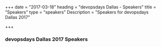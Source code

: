 +++
date = "2017-03-18"
heading = "devopsdays Dallas - Speakers"
title = "Speakers"
type = "speakers"
Description = "Speakers for devopsdays Dallas 2017"

+++

### devopsdays Dallas 2017 Speakers
